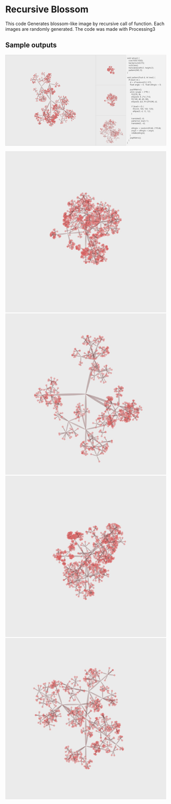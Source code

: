 
# Recursive Blossom
This code Generates blossom-like image by recursive call of function.
Each images are randomly generated.
The code was made with Processing3

## Sample outputs
![image](./img/20110661_RecursiveBlossom.png)

![image](./img/Image-1041.jpg)	
![image](./img/Image-1043.jpg)	
![image](./img/Image-1067.jpg)
![image](./img/Image-1099.jpg)
